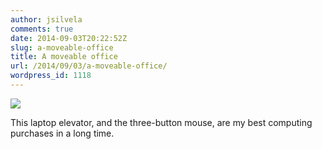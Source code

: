 ```yaml
---
author: jsilvela
comments: true
date: 2014-09-03T20:22:52Z
slug: a-moveable-office
title: A moveable office
url: /2014/09/03/a-moveable-office/
wordpress_id: 1118
---
```


[![](http://jsilvela.smugmug.com/Other/Sueltas/i-xKPM4TB/0/M/IMG_3077-M.jpg)](http://jsilvela.smugmug.com/Other/Sueltas/i-xKPM4TB/A)

This laptop elevator, and the three-button mouse, are my best computing purchases in a long time.
